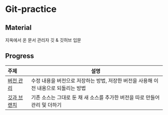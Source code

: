 # Git-practice

## Material
지옥에서 온 문서 관리자 깃 & 깃허브 입문

## Progress
| 주제       | 설명         |
| :-------- | ----------- |
| [버전 관리](https://github.com/JYKai/Git-practice/tree/main/01_version_control) | 수정 내용을 버전으로 저장하는 방법, 저장한 버전을 사용해 이전 내용으로 되돌리는 방법 |
| [깃과 브랜치](https://github.com/JYKai/Git-practice/tree/main/02_branch) | 기존 소스는 그대로 둔 채 새 소스를 추가한 버전을 따로 만들어 관리 및 더하기 |